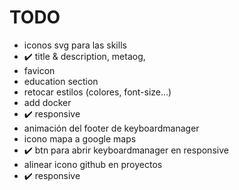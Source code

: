 # TODO

- iconos svg para las skills
- ✔️ title & description, metaog, 
- favicon
- education section
- retocar estilos (colores, font-size...)
- add docker
- ✔️ responsive
- animación del footer de keyboardmanager
- icono mapa a google maps
- ✔️ btn para abrir keyboardmanager en responsive
- alinear icono github en proyectos
- ✔️ responsive 